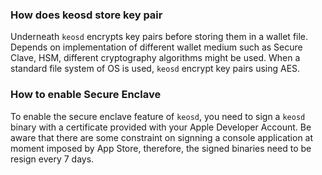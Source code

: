 ### How does keosd store key pair

Underneath `keosd` encrypts key pairs before storing them in a wallet file. Depends on implementation of different wallet medium such as Secure Clave, HSM, different cryptography algorithms might be used. When a standard file system of OS is used, `keosd` encrypt key pairs using AES.

### How to enable Secure Enclave

To enable the secure enclave feature of `keosd`, you need to sign a `keosd` binary with a certificate provided with your Apple Developer Account. Be aware that there are some constraint on signning a console application at moment imposed by App Store, therefore, the signed binaries need to be resign every 7 days.